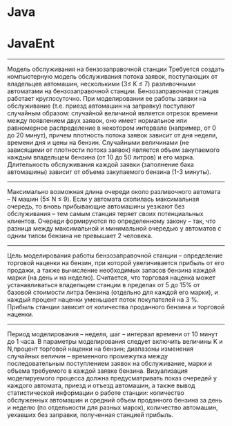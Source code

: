 # Java
# JavaEnt
***
Модель обслуживания на бензозаправочной станции
Требуется создать компьютерную модель обслуживания потока заявок,​ поступающих от владельцев автомашин, несколькими (​3​≤ ​K ​≤ ​7) разливочными автоматами ​на бензозаправочной станции.
Бензозаправочная станция работает круглосуточно. При моделировании ее работы заявки на обслуживание (т.е. приезд автомашин на заправку) поступают случайным образом: случайной величиной является отрезок времени между
появлением двух заявок, оно имеет нормальное или равномерное распределение в некотором интервале (например, от 0 до 20 минут), причем плотность потока заявок зависит от дня недели, времени дня и цены на бензин. Случайными величинами (не зависящими от плотности потока заявок) является
объем закупаемого каждым владельцем бензина (от 10 до 50 литров) и его марка.​ Длительность обслуживания каждой заявки (заполнение бака автомашины) зависит от объема закупаемого бензина (1-3 минуты).
***
Максимально возможная длина очереди около разливочного автомата – ​N машин (​5≤​ ​N ≤​ ​9)​. Если у автомата скопилась максимальная очередь, то вновь прибывающие автомашины уезжают без обслуживания – тем самым станция теряет своих потенциальных клиентов. Очереди формируются по определенному закону – так, что разница между максимальной и минимальной очередью у автоматов с одним типом бензина не превышает 2 человека.
***
Цель моделирования работы бензозаправочной станции – определение торговой наценки н​а бензин, при которой увеличивается прибыль от его продажи, а также вычисление необходимых запасов бензина каждой марки (на день и на неделю). Считается, что торговая наценка может устанавливаться владельцем станции в пределах от 5 до 15% от базовой стоимости литра бензина (отдельно для каждой его марки), и каждый процент наценки уменьшает поток покупателей на 3 %. Прибыль станции зависит от количества проданного бензина и торговой наценки.
***
Период моделирования – неделя, шаг – интервал времени от 10 минут до 1 часа. В параметры моделирования следует включить величины ​K и​ ​N,​процент торговой наценки на бензин; диапазоны изменения случайных величин – временного промежутка между последовательным поступлением заявок на обслуживание, марки и объема требуемого в каждой заявке бензина.
Визуализация моделируемого процесса должна предусматривать показ очередей у каждого автомата, приезд и отъезд автомашин, а также вывод статистической информации о работе станции: количество обслуженных автомашин и средний объем проданного бензина за день и неделю (по отдельности для разных марок), количество автомашин, уехавших без заправки, полученная станцией прибыль.
